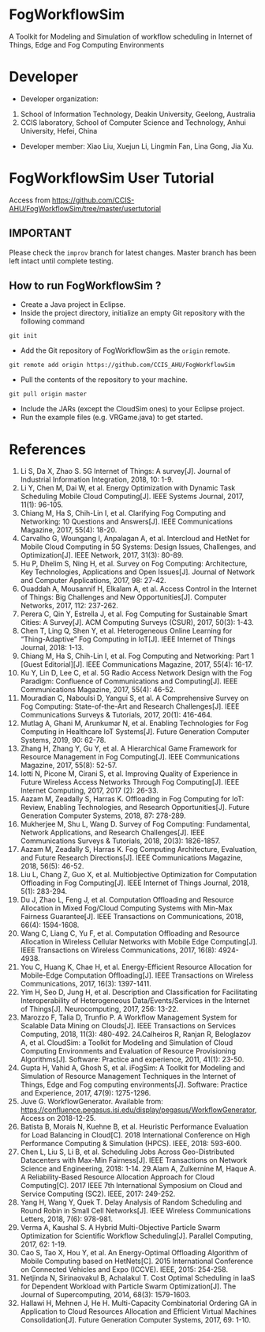 # FogWorkflowSim
A Toolkit for Modeling and Simulation of workflow scheduling in Internet of Things, Edge and Fog Computing Environments
# Developer
 * Developer organization:
 1. School of Information Technology, Deakin University, Geelong, Australia
 2. CCIS laboratory, School of Computer Science and Technology, Anhui University, Hefei, China

 * Developer member: Xiao Liu, Xuejun Li, Lingmin Fan, Lina Gong, Jia Xu.

# FogWorkflowSim User Tutorial
 Access from <A href="https://github.com/CCIS-AHU/FogWorkflowSim/tree/master/usertutorial">https://github.com/CCIS-AHU/FogWorkflowSim/tree/master/usertutorial</A>

## IMPORTANT
Please check the `improv` branch for latest changes. Master branch has been left intact until complete testing.

## How to run FogWorkflowSim ?

* Create a Java project in Eclipse.
* Inside the project directory, initialize an empty Git repository with the following command
```
git init
```
* Add the Git repository of FogWorkflowSim as the `origin` remote.
```
git remote add origin https://github.com/CCIS_AHU/FogWorkflowSim
```
* Pull the contents of the repository to your machine.
```
git pull origin master
```
* Include the JARs (except the CloudSim ones) to your Eclipse project.  
* Run the example files (e.g. VRGame.java) to get started.

# References
1.	Li S, Da X, Zhao S. 5G Internet of Things: A survey[J]. Journal of Industrial Information Integration, 2018, 10: 1-9.
2.	Li Y, Chen M, Dai W, et al. Energy Optimization with Dynamic Task Scheduling Mobile Cloud Computing[J]. IEEE Systems Journal, 2017, 11(1): 96-105.
3.	Chiang M, Ha S, Chih-Lin I, et al. Clarifying Fog Computing and Networking: 10 Questions and Answers[J]. IEEE Communications Magazine, 2017, 55(4): 18-20.
4.	Carvalho G, Woungang I, Anpalagan A, et al. Intercloud and HetNet for Mobile Cloud Computing in 5G Systems: Design Issues, Challenges, and Optimization[J]. IEEE Network, 2017, 31(3): 80-89.
5.	Hu P, Dhelim S, Ning H, et al. Survey on Fog Computing: Architecture, Key Technologies, Applications and Open Issues[J]. Journal of Network and Computer Applications, 2017, 98: 27-42.
6.	Ouaddah A, Mousannif H, Elkalam A, et al. Access Control in the Internet of Things: Big Challenges and New Opportunities[J]. Computer Networks, 2017, 112: 237-262.
7.	Perera C, Qin Y, Estrella J, et al. Fog Computing for Sustainable Smart Cities: A Survey[J]. ACM Computing Surveys (CSUR), 2017, 50(3): 1-43.
8.	Chen T, Ling Q, Shen Y, et al. Heterogeneous Online Learning for “Thing-Adaptive” Fog Computing in IoT[J]. IEEE Internet of Things Journal, 2018: 1-13.
9.	Chiang M, Ha S, Chih-Lin I, et al. Fog Computing and Networking: Part 1 [Guest Editorial][J]. IEEE Communications Magazine, 2017, 55(4): 16-17.
10.	Ku Y, Lin D, Lee C, et al. 5G Radio Access Network Design with the Fog Paradigm: Confluence of Communications and Computing[J]. IEEE Communications Magazine, 2017, 55(4): 46-52.
11.	Mouradian C, Naboulsi D, Yangui S, et al. A Comprehensive Survey on Fog Computing: State-of-the-Art and Research Challenges[J]. IEEE Communications Surveys & Tutorials, 2017, 20(1): 416-464.
12.	Mutlag A, Ghani M, Arunkumar N, et al. Enabling Technologies for Fog Computing in Healthcare IoT Systems[J]. Future Generation Computer Systems, 2019, 90: 62-78.
13.	Zhang H, Zhang Y, Gu Y, et al. A Hierarchical Game Framework for Resource Management in Fog Computing[J]. IEEE Communications Magazine, 2017, 55(8): 52-57.
14.	Iotti N, Picone M, Cirani S, et al. Improving Quality of Experience in Future Wireless Access Networks Through Fog Computing[J]. IEEE Internet Computing, 2017, 2017 (2): 26-33.
15.	Aazam M, Zeadally S, Harras K. Offloading in Fog Computing for IoT: Review, Enabling Technologies, and Research Opportunities[J]. Future Generation Computer Systems, 2018, 87: 278-289.
16.	Mukherjee M, Shu L, Wang D. Survey of Fog Computing: Fundamental, Network Applications, and Research Challenges[J]. IEEE Communications Surveys & Tutorials, 2018, 20(3): 1826-1857.
17.	Aazam M, Zeadally S, Harras K. Fog Computing Architecture, Evaluation, and Future Research Directions[J]. IEEE Communications Magazine, 2018, 56(5): 46-52.
18.	Liu L, Chang Z, Guo X, et al. Multiobjective Optimization for Computation Offloading in Fog Computing[J]. IEEE Internet of Things Journal, 2018, 5(1): 283-294.
19.	Du J, Zhao L, Feng J, et al. Computation Offloading and Resource Allocation in Mixed Fog/Cloud Computing Systems with Min-Max Fairness Guarantee[J]. IEEE Transactions on Communications, 2018, 66(4): 1594-1608.
20.	Wang C, Liang C, Yu F, et al. Computation Offloading and Resource Allocation in Wireless Cellular Networks with Mobile Edge Computing[J]. IEEE Transactions on Wireless Communications, 2017, 16(8): 4924-4938.
21.	You C, Huang K, Chae H, et al. Energy-Efficient Resource Allocation for Mobile-Edge Computation Offloading[J]. IEEE Transactions on Wireless Communications, 2017, 16(3): 1397-1411.
22.	Yim H, Seo D, Jung H, et al. Description and Classification for Facilitating Interoperability of Heterogeneous Data/Events/Services in the Internet of Things[J]. Neurocomputing, 2017, 256: 13-22.
23.	Marozzo F, Talia D, Trunfio P. A Workflow Management System for Scalable Data Mining on Clouds[J]. IEEE Transactions on Services Computing, 2018, 11(3): 480-492.
24.Calheiros R, Ranjan R, Beloglazov A, et al. CloudSim: a Toolkit for Modeling and Simulation of Cloud Computing Environments and Evaluation of Resource Provisioning Algorithms[J]. Software: Practice and experience, 2011, 41(1): 23-50.
25.	Gupta H, Vahid A, Ghosh S, et al. iFogSim: A Toolkit for Modeling and Simulation of Resource Management Techniques in the Internet of Things, Edge and Fog computing environments[J]. Software: Practice and Experience, 2017, 47(9): 1275-1296.
26.	Juve G. WorkflowGenerator. Available from: https://confluence.pegasus.isi.edu/display/pegasus/WorkflowGenerator, Access on 2018-12-25.
27.	Batista B, Morais N, Kuehne B, et al. Heuristic Performance Evaluation for Load Balancing in Cloud[C]. 2018 International Conference on High Performance Computing & Simulation (HPCS). IEEE, 2018: 593-600.
28.	Chen L, Liu S, Li B, et al. Scheduling Jobs Across Geo-Distributed Datacenters with Max-Min Fairness[J]. IEEE Transactions on Network Science and Engineering, 2018: 1-14.
29.Alam A, Zulkernine M, Haque A. A Reliability-Based Resource Allocation Approach for Cloud Computing[C]. 2017 IEEE 7th International Symposium on Cloud and Service Computing (SC2). IEEE, 2017: 249-252.
30.	Yang H, Wang Y, Quek T. Delay Analysis of Random Scheduling and Round Robin in Small Cell Networks[J]. IEEE Wireless Communications Letters, 2018, 7(6): 978-981.
31.	Verma A, Kaushal S. A Hybrid Multi-Objective Particle Swarm Optimization for Scientific Workflow Scheduling[J]. Parallel Computing, 2017, 62: 1-19.
32.	Cao S, Tao X, Hou Y, et al. An Energy-Optimal Offloading Algorithm of Mobile Computing based on HetNets[C]. 2015 International Conference on Connected Vehicles and Expo (ICCVE). IEEE, 2015: 254-258.
33.	Netjinda N, Sirinaovakul B, Achalakul T. Cost Optimal Scheduling in IaaS for Dependent Workload with Particle Swarm Optimization[J]. The Journal of Supercomputing, 2014, 68(3): 1579-1603.
34.	Hallawi H, Mehnen J, He H. Multi-Capacity Combinatorial Ordering GA in Application to Cloud Resources Allocation and Efficient Virtual Machines Consolidation[J]. Future Generation Computer Systems, 2017, 69: 1-10.
